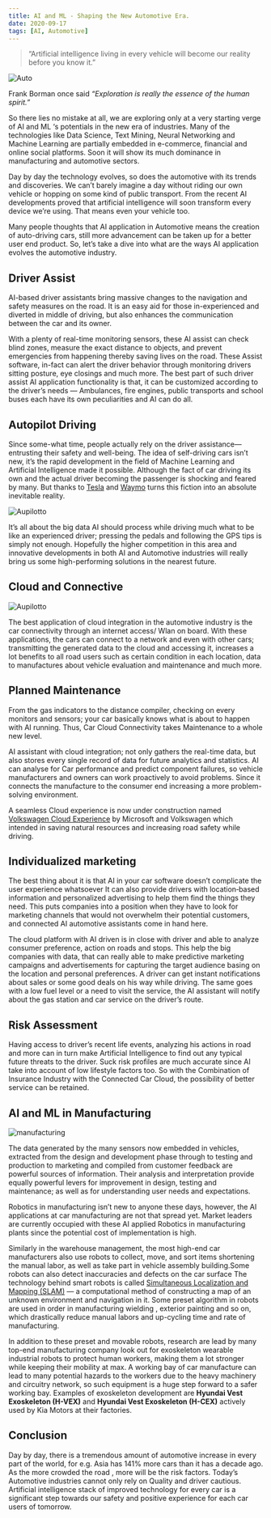 ```yaml
---
title: AI and ML - Shaping the New Automotive Era.
date: 2020-09-17
tags: [AI, Automotive] 
---
```


> “Artificial intelligence living in every vehicle will become our reality before you know it.”

![Auto](/media/auto/auto01.png)

Frank Borman once said *“Exploration is really the essence of the human spirit.”*

So there lies no mistake at all, we are exploring only at a very starting verge of AI and ML ‘s potentials in the new era of industries. Many of the technologies like Data Science, Text Mining, Neural Networking and Machine Learning are partially embedded in e-commerce, financial and online social platforms. Soon it will show its much dominance in manufacturing and automotive sectors.

Day by day the technology evolves, so does the automotive with its trends and discoveries. We can’t barely imagine a day without riding our own vehicle or hopping on some kind of public transport. From the recent AI developments proved that artificial intelligence will soon transform every device we’re using. That means even your vehicle too.

Many people thoughts that AI application in Automotive means the creation of auto-driving cars, still more advancement can be taken up for a better user end product. So, let’s take a dive into what are the ways AI application evolves the automotive industry.

## Driver Assist

AI-based driver assistants bring massive changes to the navigation and safety measures on the road. It is an easy aid for those in-experienced and diverted in middle of driving, but also enhances the communication between the car and its owner.

With a plenty of real-time monitoring sensors, these AI assist can check blind zones, measure the exact distance to objects, and prevent emergencies from happening thereby saving lives on the road. These Assist software, in-fact can alert the driver behavior through monitoring drivers sitting posture, eye closings and much more. The best part of such driver assist AI application functionality is that, it can be customized according to the driver’s needs — Ambulances, fire engines, public transports and school buses each have its own peculiarities and AI can do all.

## Autopilot Driving

Since some-what time, people actually rely on the driver assistance— entrusting their safety and well-being. The idea of self-driving cars isn’t new, it’s the rapid development in the field of Machine Learning and Artificial Intelligence made it possible. Although the fact of car driving its own and the actual driver becoming the passenger is shocking and feared by many. But thanks to [Tesla](https://www.tesla.com/autopilot) and [Waymo](https://waymo.com/tech/) turns this fiction into an absolute inevitable reality.

![Aupilotto](/media/auto/auto02.png)

It’s all about the big data AI should process while driving much what to be like an experienced driver; pressing the pedals and following the GPS tips is simply not enough. Hopefully the higher competition in this area and innovative developments in both AI and Automotive industries will really bring us some high-performing solutions in the nearest future.

## Cloud and Connective

![Aupilotto](/media/auto/auto03.png)

The best application of cloud integration in the automotive industry is the car connectivity through an internet access/ Wlan on board. With these applications, the cars can connect to a network and even with other cars; transmitting the generated data to the cloud and accessing it, increases a lot benefits to all road users such as certain condition in each location, data to manufactures about vehicle evaluation and maintenance and much more.

## Planned Maintenance

From the gas indicators to the distance compiler, checking on every monitors and sensors; your car basically knows what is about to happen with AI running. Thus, Car Cloud Connectivity takes Maintenance to a whole new level.

AI assistant with cloud integration; not only gathers the real-time data, but also stores every single record of data for future analytics and statistics. AI can analyse for Car performance and predict component failures, so vehicle manufacturers and owners can work proactively to avoid problems. Since it connects the manufacture to the consumer end increasing a more problem-solving environment.

A seamless Cloud experience is now under construction named [Volkswagen Cloud Experience](https://www.volkswagenag.com/en/news/2019/02/volkswagen-and-microsoft-share-progress-on-strategic-partnership.html) by Microsoft and Volkswagen which intended in saving natural resources and increasing road safety while driving.

## Individualized marketing

The best thing about it is that AI in your car software doesn’t complicate the user experience whatsoever It can also provide drivers with location‑based information and personalized advertising to help them find the things they need. This puts companies into a position when they have to look for marketing channels that would not overwhelm their potential customers, and connected AI automotive assistants come in hand here.

The cloud platform with AI driven is in close with driver and able to analyze consumer preference, action on roads and stops. This help the big companies with data, that can really able to make predictive marketing campaigns and advertisements for capturing the target audience basing on the location and personal preferences. A driver can get instant notifications about sales or some good deals on his way while driving. The same goes with a low fuel level or a need to visit the service, the AI assistant will notify about the gas station and car service on the driver’s route.

## Risk Assessment

Having access to driver’s recent life events, analyzing his actions in road and more can in turn make Artificial Intelligence to find out any typical future threats to the driver. Suck risk profiles are much accurate since AI take into account of low lifestyle factors too. So with the Combination of Insurance Industry with the Connected Car Cloud, the possibility of better service can be retained.

## AI and ML in Manufacturing

![manufacturing](/media/auto/auto04.png)

The data generated by the many sensors now embedded in vehicles, extracted from the design and development phase through to testing and production to marketing and compiled from customer feedback are powerful sources of information. Their analysis and interpretation provide equally powerful levers for improvement in design, testing and maintenance; as well as for understanding user needs and expectations.

Robotics in manufacturing isn’t new to anyone these days, however, the AI applications at car manufacturing are not that spread yet. Market leaders are currently occupied with these AI applied Robotics in manufacturing plants since the potential cost of implementation is high.

Similarly in the warehouse management, the most high-end car manufacturers also use robots to collect, move, and sort items shortening the manual labor, as well as take part in vehicle assembly building.Some robots can also detect inaccuracies and defects on the car surface The technology behind smart robots is called [Simultaneous Localization and Mapping (SLAM)](https://en.wikipedia.org/wiki/Simultaneous_localization_and_mapping) — a computational method of constructing a map of an unknown environment and navigation in it. Some preset algorithm in robots are used in order in manufacturing wielding , exterior painting and so on, which drastically reduce manual labors and up-cycling time and rate of manufacturing.

In addition to these preset and movable robots, research are lead by many top-end manufacturing company look out for exoskeleton wearable industrial robots to protect human workers, making them a lot stronger while keeping their mobility at max. A working bay of car manufacture can lead to many potential hazards to the workers due to the heavy machinery and circuitry network, so such equipment is a huge step forward to a safer working bay. Examples of exoskeleton development are **Hyundai Vest Exoskeleton (H-VEX)** and **Hyundai Vest Exoskeleton (H-CEX)** actively used by Kia Motors at their factories.

## Conclusion

Day by day, there is a tremendous amount of automotive increase in every part of the world, for e.g. Asia has 141% more cars than it has a decade ago. As the more crowded the road , more will be the risk factors. Today’s Automotive industries cannot only rely on Quality and driver cautious. Artificial intelligence stack of improved technology for every car is a significant step towards our safety and positive experience for each car users of tomorrow.